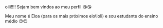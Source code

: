 oiii!!!! Sejam bem vindos ao meu perfil 😘😘

Meu nome é Eloa (para os mais próximos elo\loli) e sou estudante do ensino médio 😉😉

